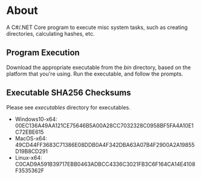 
# About

A C#/.NET Core program to execute misc system tasks, such as creating directories, calculating hashes, etc.

## Program Execution

Download the appropriate executable from the *bin* directory, based on the platform that you're using. Run the 
executable, and follow the prompts.

## Executable SHA256 Checksums

Please see *executables* directory for executables.

* Windows10-x64: 00EC136A49AA121CE75646B5A00A28CC7032328C0958BF5FA4A10E1C72EBE615
* MacOS-x64: 49CD44FF3683C71386E08DDB0A4F342DBA63A07B4F2900A2A19855D19B8CD291
* Linux-x64: C0CAD9A591B39717EBB0463ADBCC4336C3021FB3C6F164CA14E4108F3535362F
